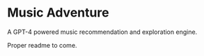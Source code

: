 # Music Adventure

A GPT-4 powered music recommendation and exploration engine.

Proper readme to come.
